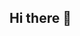## Hi there 👋

<!--
**rpbraga2208/rpbraga2208** is a ✨ _special_ ✨ repository because its `README.md` (this file) appears on your GitHub profile.

Estou utiliando como repositorio para a conclusão do curso de excel na DIO
-->
